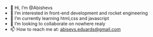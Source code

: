 - 👋 Hi, I’m @Abishevs
- 👀 I’m interested in front-end development and rocket engineering
- 🌱 I’m currently learning html,css and javascript
- 💞️ I’m looking to collaborate on nowhere realy
- 📫 How to reach me at: abisevs.eduards@gmail.com

<!---
Abishevs/Abishevs is a ✨ special ✨ repository because its `README.md` (this file) appears on your GitHub profile.
You can click the Preview link to take a look at your changes.
--->
